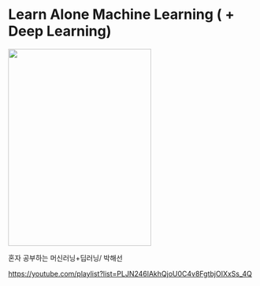# Learn Alone Machine Learning ( + Deep Learning)
<img src="https://user-images.githubusercontent.com/100292156/215307715-2d9cd367-ff37-4da4-bd02-53bd43a8dee3.png" width="290" height="400"/>

혼자 공부하는 머신러닝+딥러닝/ 박해선

https://youtube.com/playlist?list=PLJN246lAkhQjoU0C4v8FgtbjOIXxSs_4Q
